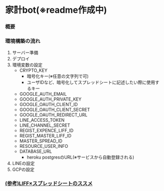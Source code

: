 # 家計bot(※readme作成中)
### 概要
### 環境構築の流れ
1. サーバー準備
2. デプロイ
3. 環境変数の設定
    - CRYPTO_KEY
      - 暗号化キー(※任意の文字列で可)
      - ユーザIDなど、暗号化してスプレッドシートに記述したい際に使用するキー
    - GOOGLE_AUTH_EMAIL
    - GOOGLE_AUTH_PRIVATE_KEY
    - GOOGLE_OAUTH_CLIENT_ID
    - GOOGLE_OAUTH_CLIENT_SECRET
    - GOOGLE_OAUTH_REDIRECT_URL
    - LINE_ACCESS_TOKEN
    - LINE_CHANNEL_SECRET
    - REGIST_EXPENCE_LIFF_ID
    - REGIST_MASTER_LIFF_ID
    - MASTER_SPREAD_ID
    - RESOURCE_USER_INFO
    - DATABASE_URL
      - heroku postgresのURL(※サービスから自動登録される)
4. LINEの設定
5. GCPの設定
### [(参考)LIFF×スプレッドシートのススメ](https://speakerdeck.com/macochin/21-ltji-ri)
